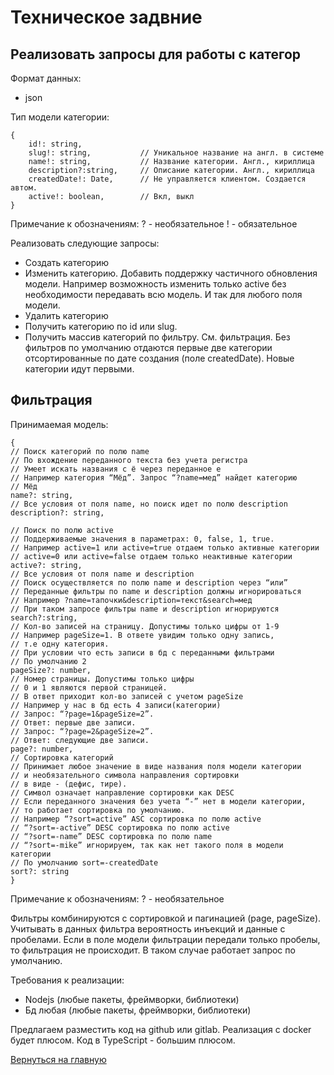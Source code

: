 # Техническое задвние
## Реализовать запросы для работы с категор
Формат данных:
* json

Тип модели категории:
```
{
    id!: string,
    slug!: string,           // Уникальное название на англ. в системе
    name!: string,           // Название категории. Англ., кириллица
    description?:string,     // Описание категории. Англ., кириллица
    createdDate!: Date,      // Не управляется клиентом. Создается автом.
    active!: boolean,        // Вкл, выкл
}
```
Примечание к обозначениям:
? - необязательное
! - обязательное

Реализовать следующие запросы:
* Создать категорию
* Изменить категорию. Добавить поддержку частичного обновления модели. Например возможность изменить только active без необходимости передавать всю модель. И так для любого поля модели.
* Удалить категорию
* Получить категорию по id или slug.
* Получить массив категорий по фильтру. См. фильтрация. Без фильтров по умолчанию отдаются первые две категории отсортированные по дате создания (поле createdDate). Новые категории идут первыми.

## Фильтрация
Принимаемая модель:
```
{
// Поиск категорий по полю name
// По вхождение переданного текста без учета регистра
// Умеет искать названия с ё через переданное е
// Например категория “Мёд”. Запрос “?name=мед” найдет категорию
// Мёд
name?: string,
// Все условия от поля name, но поиск идет по полю description
description?: string,

// Поиск по полю active
// Поддерживаемые значения в параметрах: 0, false, 1, true.
// Например active=1 или active=true отдаем только активные категории
// active=0 или active=false отдаем только неактивные категории
active?: string,
// Все условия от поля name и description
// Поиск осуществляется по полю name и description через “или”
// Переданные фильтры по name и description должны игнорироваться
// Например ?name=тапочки&description=текст&search=мед
// При таком запросе фильтры name и description игнорируются
search?:string,
// Кол-во записей на страницу. Допустимы только цифры от 1-9
// Например pageSize=1. В ответе увидим только одну запись,
// т.е одну категория.
// При условии что есть записи в бд с переданными фильтрами
// По умолчанию 2
pageSize?: number,
// Номер страницы. Допустимы только цифры
// 0 и 1 являются первой страницей.
// В ответ приходит кол-во записей с учетом pageSize
// Например у нас в бд есть 4 записи(категории)
// Запрос: “?page=1&pageSize=2”.
// Ответ: первые две записи.
// Запрос: “?page=2&pageSize=2”.
// Ответ: следующие две записи.
page?: number,
// Сортировка категорий
// Принимает любое значение в виде названия поля модели категории
// и необязательного символа направления сортировки
// в виде - (дефис, тире).
// Символ означает направление сортировки как DESC
// Если переданного значения без учета “-” нет в модели категории,
// то работает сортировка по умолчанию.
// Например “?sort=active” ASC сортировка по полю active
// “?sort=-active” DESC сортировка по полю active
// “?sort=-name” DESC сортировка по полю name
// “?sort=-mike” игнорируем, так как нет такого поля в модели категории
// По умолчанию sort=-createdDate
sort?: string
}
```
Примечание к обозначениям:
? - необязательное

Фильтры комбинируются с сортировкой и пагинацией (page, pageSize). Учитывать в данных фильтра вероятность инъекций и данные с пробелами. Если в поле модели фильтрации передали только пробелы, то фильтрация не происходит. В таком случае работает запрос по умолчанию.

Требования к реализации:
* Nodejs (любые пакеты, фреймворки, библиотеки)
* Бд любая (любые пакеты, фреймворки, библиотеки)

Предлагаем разместить код на github или gitlab.
Реализация c docker будет плюсом.
Код в TypeScript - большим плюсом.

[Вернуться на главную](../README.md)
